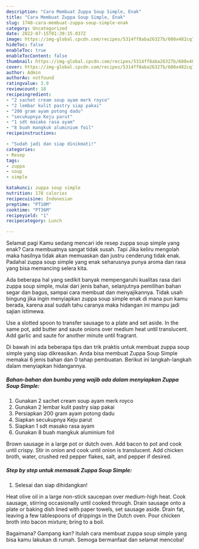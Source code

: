 ```yaml
---
description: "Cara Membuat Zuppa Soup Simple, Enak"
title: "Cara Membuat Zuppa Soup Simple, Enak"
slug: 1748-cara-membuat-zuppa-soup-simple-enak
category: Uncategorized
date: 2022-07-15T01:39:15.037Z
image: https://img-global.cpcdn.com/recipes/5314ff8aba26327b/680x482cq70/zuppa-soup-simple-foto-resep-utama.jpg
hideToc: false
enableToc: true
enableTocContent: false
thumbnail: https://img-global.cpcdn.com/recipes/5314ff8aba26327b/680x482cq70/zuppa-soup-simple-foto-resep-utama.jpg
cover: https://img-global.cpcdn.com/recipes/5314ff8aba26327b/680x482cq70/zuppa-soup-simple-foto-resep-utama.jpg
author: Admin
authorAv: notfound
ratingvalue: 3.9
reviewcount: 18
recipeingredient:
- "2 sachet cream soup ayam merk royco"
- "2 lembar kulit pastry siap pakai"
- "200 gram ayam potong dadu"
- "secukupnya Keju parut"
- "1 sdt masako rasa ayam"
- "8 buah mangkuk aluminium foil"
recipeinstructions:

- "Sudah jadi dan siap dinikmati!"
categories:
- Resep
tags:
- zuppa
- soup
- simple

katakunci: zuppa soup simple 
nutrition: 178 calories
recipecuisine: Indonesian
preptime: "PT10M"
cooktime: "PT36M"
recipeyield: "1"
recipecategory: Lunch

---
```



Selamat pagi Kamu sedang mencari ide resep zuppa soup simple yang enak? Cara membuatnya sangat tidak susah. Tapi Jika keliru mengolah maka hasilnya tidak akan memuaskan dan justru cenderung tidak enak. Padahal zuppa soup simple yang enak seharusnya punya aroma dan rasa yang bisa memancing selera kita.


Ada beberapa hal yang sedikit banyak mempengaruhi kualitas rasa dari zuppa soup simple, mulai dari jenis bahan, selanjutnya pemilihan bahan segar dan bagus, sampai cara membuat dan menyajikannya. Tidak usah bingung jika ingin menyiapkan zuppa soup simple enak di mana pun kamu berada, karena asal sudah tahu caranya maka hidangan ini mampu jadi sajian istimewa.

Use a slotted spoon to transfer sausage to a plate and set aside. In the same pot, add butter and saute onions over medium heat until translucent. Add garlic and saute for another minute until fragrant.


Di bawah ini ada beberapa tips dan trik praktis untuk membuat zuppa soup simple yang siap dikreasikan. Anda bisa membuat Zuppa Soup Simple memakai 6 jenis bahan dan 0 tahap pembuatan. Berikut ini langkah-langkah dalam menyiapkan hidangannya.

<!--inarticleads1-->

##### Bahan-bahan dan bumbu yang wajib ada dalam menyiapkan Zuppa Soup Simple:

1. Gunakan 2 sachet cream soup ayam merk royco
1. Gunakan 2 lembar kulit pastry siap pakai
1. Persiapkan 200 gram ayam potong dadu
1. Siapkan secukupnya Keju parut
1. Siapkan 1 sdt masako rasa ayam
1. Gunakan 8 buah mangkuk aluminium foil


Brown sausage in a large pot or dutch oven. Add bacon to pot and cook until crispy. Stir in onion and cook until onion is translucent. Add chicken broth, water, crushed red pepper flakes, salt, and pepper if desired. 

<!--inarticleads2-->

##### Step by step untuk memasak Zuppa Soup Simple:


1. Selesai dan siap dihidangkan!

Heat olive oil in a large non-stick saucepan over medium-high heat. Cook sausage, stirring occasionally until cooked through. Drain sausage onto a plate or baking dish lined with paper towels, set sausage aside. Drain fat, leaving a few tablespoons of drippings in the Dutch oven. Pour chicken broth into bacon mixture; bring to a boil. 

Bagaimana? Gampang kan? Itulah cara membuat zuppa soup simple yang bisa kamu lakukan di rumah. Semoga bermanfaat dan selamat mencoba!
